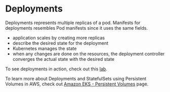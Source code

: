 
# Deployments 

Deployments represents multiple replicas of a pod. Manifests for deployments resembles Pod manifests since it uses the same fields.

- application scales by creating more replicas
- describe the desired state for the deployment
- Kubernetes manages the state
- when any changes are done on the resources, the deployment controller converges the actual state with the desired state

To see deployments in action, check out this [lab](../../lab43_Deployments/README.md).

To learn more about Deployments and StatefulSets using Persistent Volumes in AWS, check out [Amazon EKS - Persistent Volumes](pages/04-Kubernetes/056-EKS-Persistent-Volumes.md) page.

